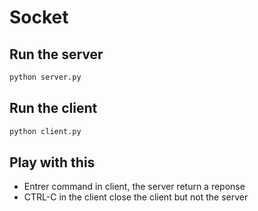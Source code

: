# Socket

## Run the server

```bash
python server.py
```

## Run the client

```bash
python client.py
```

## Play with this
- Entrer command in client, the server return a reponse
- CTRL-C in the client close the client but not the server